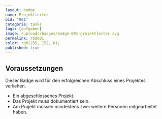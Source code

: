 ```yaml
---
layout: badge
name: Projektleiter
bid: "001"
categorie: tasks
tags: [aufgaben]
image: /uploads/badges/badge-001-projektleiter.svg
permalink: /bd001
color: rgb(255, 152, 0);
published: true
---
```


## Voraussetzungen

Dieser Badge wird für den erfolgreichen Abschluss eines Projektes verliehen.

* Ein abgeschlossenes Projekt.
* Das Projekt muss dokumentiert sein.
* Am Projekt müssen mindestens zwei weitere Personen mitgearbeitet haben.

